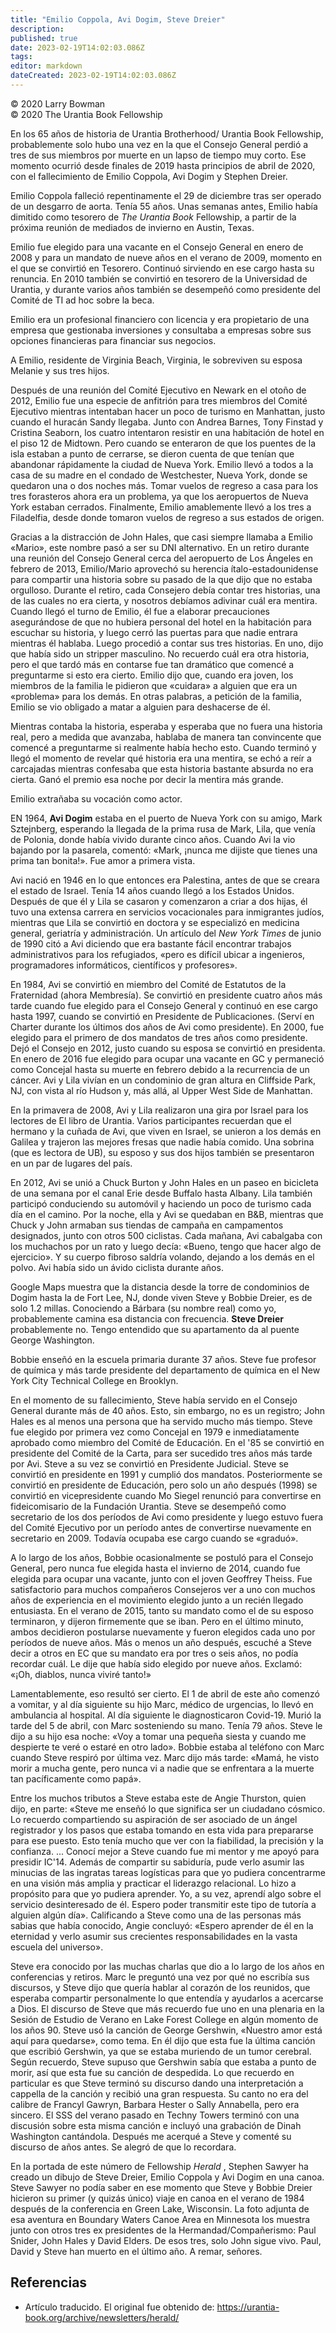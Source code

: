 ```yaml
---
title: "Emilio Coppola, Avi Dogim, Steve Dreier"
description: 
published: true
date: 2023-02-19T14:02:03.086Z
tags: 
editor: markdown
dateCreated: 2023-02-19T14:02:03.086Z
---
```


<p class="v-card v-sheet theme--light grey lighten-3 px-2">© 2020 Larry Bowman<br>© 2020 The Urantia Book Fellowship</p>

En los 65 años de historia de Urantia Brotherhood/ Urantia Book Fellowship, probablemente solo hubo una vez en la que el Consejo General perdió a tres de sus miembros por muerte en un lapso de tiempo muy corto. Ese momento ocurrió desde finales de 2019 hasta principios de abril de 2020, con el fallecimiento de Emilio Coppola, Avi Dogim y Stephen Dreier.

Emilio Coppola falleció repentinamente el 29 de diciembre tras ser operado de un desgarro de aorta. Tenía 55 años. Unas semanas antes, Emilio había dimitido como tesorero de _The Urantia Book_ Fellowship, a partir de la próxima reunión de mediados de invierno en Austin, Texas.

Emilio fue elegido para una vacante en el Consejo General en enero de 2008 y para un mandato de nueve años en el verano de 2009, momento en el que se convirtió en Tesorero. Continuó sirviendo en ese cargo hasta su renuncia. En 2010 también se convirtió en tesorero de la Universidad de Urantia, y durante varios años también se desempeñó como presidente del Comité de TI ad hoc sobre la beca.

Emilio era un profesional financiero con licencia y era propietario de una empresa que gestionaba inversiones y consultaba a empresas sobre sus opciones financieras para financiar sus negocios.

A Emilio, residente de Virginia Beach, Virginia, le sobreviven su esposa Melanie y sus tres hijos.

Después de una reunión del Comité Ejecutivo en Newark en el otoño de 2012, Emilio fue una especie de anfitrión para tres miembros del Comité Ejecutivo mientras intentaban hacer un poco de turismo en Manhattan, justo cuando el huracán Sandy llegaba. Junto con Andrea Barnes, Tony Finstad y Cristina Seaborn, los cuatro intentaron resistir en una habitación de hotel en el piso 12 de Midtown. Pero cuando se enteraron de que los puentes de la isla estaban a punto de cerrarse, se dieron cuenta de que tenían que abandonar rápidamente la ciudad de Nueva York. Emilio llevó a todos a la casa de su madre en el condado de Westchester, Nueva York, donde se quedaron una o dos noches más. Tomar vuelos de regreso a casa para los tres forasteros ahora era un problema, ya que los aeropuertos de Nueva York estaban cerrados. Finalmente, Emilio amablemente llevó a los tres a Filadelfia, desde donde tomaron vuelos de regreso a sus estados de origen.

Gracias a la distracción de John Hales, que casi siempre llamaba a Emilio «Mario», este nombre pasó a ser su DNI alternativo. En un retiro durante una reunión del Consejo General cerca del aeropuerto de Los Ángeles en febrero de 2013, Emilio/Mario aprovechó su herencia ítalo-estadounidense para compartir una historia sobre su pasado de la que dijo que no estaba orgulloso. Durante el retiro, cada Consejero debía contar tres historias, una de las cuales no era cierta, y nosotros debíamos adivinar cuál era mentira. Cuando llegó el turno de Emilio, él fue a elaborar precauciones asegurándose de que no hubiera personal del hotel en la habitación para escuchar su historia, y luego cerró las puertas para que nadie entrara mientras él hablaba. Luego procedió a contar sus tres historias. En uno, dijo que había sido un stripper masculino. No recuerdo cuál era otra historia, pero el que tardó más en contarse fue tan dramático que comencé a preguntarme si esto era cierto. Emilio dijo que, cuando era joven, los miembros de la familia le pidieron que «cuidara» a alguien que era un «problema» para los demás. En otras palabras, a petición de la familia, Emilio se vio obligado a matar a alguien para deshacerse de él.

Mientras contaba la historia, esperaba y esperaba que no fuera una historia real, pero a medida que avanzaba, hablaba de manera tan convincente que comencé a preguntarme si realmente había hecho esto. Cuando terminó y llegó el momento de revelar qué historia era una mentira, se echó a reír a carcajadas mientras confesaba que esta historia bastante absurda no era cierta. Ganó el premio esa noche por decir la mentira más grande.

Emilio extrañaba su vocación como actor.

EN 1964, **Avi Dogim** estaba en el puerto de Nueva York con su amigo, Mark Sztejnberg, esperando la llegada de la prima rusa de Mark, Lila, que venía de Polonia, donde había vivido durante cinco años. Cuando Avi la vio bajando por la pasarela, comentó: «Mark, ¡nunca me dijiste que tienes una prima tan bonita!». Fue amor a primera vista.

Avi nació en 1946 en lo que entonces era Palestina, antes de que se creara el estado de Israel. Tenía 14 años cuando llegó a los Estados Unidos. Después de que él y Lila se casaron y comenzaron a criar a dos hijas, él tuvo una extensa carrera en servicios vocacionales para inmigrantes judíos, mientras que Lila se convirtió en doctora y se especializó en medicina general, geriatría y administración. Un artículo del _New York Times_ de junio de 1990 citó a Avi diciendo que era bastante fácil encontrar trabajos administrativos para los refugiados, «pero es difícil ubicar a ingenieros, programadores informáticos, científicos y profesores».

En 1984, Avi se convirtió en miembro del Comité de Estatutos de la Fraternidad (ahora Membresía). Se convirtió en presidente cuatro años más tarde cuando fue elegido para el Consejo General y continuó en ese cargo hasta 1997, cuando se convirtió en Presidente de Publicaciones. (Serví en Charter durante los últimos dos años de Avi como presidente). En 2000, fue elegido para el primero de dos mandatos de tres años como presidente. Dejó el Consejo en 2012, justo cuando su esposa se convirtió en presidenta. En enero de 2016 fue elegido para ocupar una vacante en GC y permaneció como Concejal hasta su muerte en febrero debido a la recurrencia de un cáncer. Avi y Lila vivían en un condominio de gran altura en Cliffside Park, NJ, con vista al río Hudson y, más allá, al Upper West Side de Manhattan.

En la primavera de 2008, Avi y Lila realizaron una gira por Israel para los lectores de El libro de Urantia. Varios participantes recuerdan que el hermano y la cuñada de Avi, que viven en Israel, se unieron a los demás en Galilea y trajeron las mejores fresas que nadie había comido. Una sobrina (que es lectora de UB), su esposo y sus dos hijos también se presentaron en un par de lugares del país.

En 2012, Avi se unió a Chuck Burton y John Hales en un paseo en bicicleta de una semana por el canal Erie desde Buffalo hasta Albany. Lila también participó conduciendo su automóvil y haciendo un poco de turismo cada día en el camino. Por la noche, ella y Avi se quedaban en B&B, mientras que Chuck y John armaban sus tiendas de campaña en campamentos designados, junto con otros 500 ciclistas. Cada mañana, Avi cabalgaba con los muchachos por un rato y luego decía: «Bueno, tengo que hacer algo de ejercicio». Y su cuerpo fibroso saldría volando, dejando a los demás en el polvo. Avi había sido un ávido ciclista durante años.

Google Maps muestra que la distancia desde la torre de condominios de Dogim hasta la de Fort Lee, NJ, donde viven Steve y Bobbie Dreier, es de solo 1.2 millas. Conociendo a Bárbara (su nombre real) como yo, probablemente camina esa distancia con frecuencia. **Steve Dreier** probablemente no. Tengo entendido que su apartamento da al puente George Washington.

Bobbie enseñó en la escuela primaria durante 37 años. Steve fue profesor de química y más tarde presidente del departamento de química en el New York City Technical College en Brooklyn.

En el momento de su fallecimiento, Steve había servido en el Consejo General durante más de 40 años. Esto, sin embargo, no es un registro; John Hales es al menos una persona que ha servido mucho más tiempo. Steve fue elegido por primera vez como Concejal en 1979 e inmediatamente aprobado como miembro del Comité de Educación. En el '85 se convirtió en presidente del Comité de la Carta, para ser sucedido tres años más tarde por Avi. Steve a su vez se convirtió en Presidente Judicial. Steve se convirtió en presidente en 1991 y cumplió dos mandatos. Posteriormente se convirtió en presidente de Educación, pero solo un año después (1998) se convirtió en vicepresidente cuando Mo Siegel renunció para convertirse en fideicomisario de la Fundación Urantia. Steve se desempeñó como secretario de los dos períodos de Avi como presidente y luego estuvo fuera del Comité Ejecutivo por un período antes de convertirse nuevamente en secretario en 2009. Todavía ocupaba ese cargo cuando se «graduó».

A lo largo de los años, Bobbie ocasionalmente se postuló para el Consejo General, pero nunca fue elegida hasta el invierno de 2014, cuando fue elegida para ocupar una vacante, junto con el joven Geoffrey Theiss. Fue satisfactorio para muchos compañeros Consejeros ver a uno con muchos años de experiencia en el movimiento elegido junto a un recién llegado entusiasta. En el verano de 2015, tanto su mandato como el de su esposo terminaron, y dijeron firmemente que se iban. Pero en el último minuto, ambos decidieron postularse nuevamente y fueron elegidos cada uno por períodos de nueve años. Más o menos un año después, escuché a Steve decir a otros en EC que su mandato era por tres o seis años, no podía recordar cuál. Le dije que había sido elegido por nueve años. Exclamó: «¡Oh, diablos, nunca viviré tanto!»

Lamentablemente, eso resultó ser cierto. El 1 de abril de este año comenzó a vomitar, y al día siguiente su hijo Marc, médico de urgencias, lo llevó en ambulancia al hospital. Al día siguiente le diagnosticaron Covid-19. Murió la tarde del 5 de abril, con Marc sosteniendo su mano. Tenía 79 años. Steve le dijo a su hijo esa noche: «Voy a tomar una pequeña siesta y cuando me despierte te veré o estaré en otro lado». Bobbie estaba al teléfono con Marc cuando Steve respiró por última vez. Marc dijo más tarde: «Mamá, he visto morir a mucha gente, pero nunca vi a nadie que se enfrentara a la muerte tan pacíficamente como papá».

Entre los muchos tributos a Steve estaba este de Angie Thurston, quien dijo, en parte: «Steve me enseñó lo que significa ser un ciudadano cósmico. Lo recuerdo compartiendo su aspiración de ser asociado de un ángel registrador y los pasos que estaba tomando en esta vida para prepararse para ese puesto. Esto tenía mucho que ver con la fiabilidad, la precisión y la confianza. ... Conocí mejor a Steve cuando fue mi mentor y me apoyó para presidir IC'14. Además de compartir su sabiduría, pude verlo asumir las minucias de las ingratas tareas logísticas para que yo pudiera concentrarme en una visión más amplia y practicar el liderazgo relacional. Lo hizo a propósito para que yo pudiera aprender. Yo, a su vez, aprendí algo sobre el servicio desinteresado de él. Espero poder transmitir este tipo de tutoría a alguien algún día». Calificando a Steve como una de las personas más sabias que había conocido, Angie concluyó: «Espero aprender de él en la eternidad y verlo asumir sus crecientes responsabilidades en la vasta escuela del universo».

Steve era conocido por las muchas charlas que dio a lo largo de los años en conferencias y retiros. Marc le preguntó una vez por qué no escribía sus discursos, y Steve dijo que quería hablar al corazón de los reunidos, que esperaba compartir personalmente lo que entendía y ayudarlos a acercarse a Dios. El discurso de Steve que más recuerdo fue uno en una plenaria en la Sesión de Estudio de Verano en Lake Forest College en algún momento de los años 90. Steve usó la canción de George Gershwin, «Nuestro amor está aquí para quedarse», como tema. En él dijo que esta fue la última canción que escribió Gershwin, ya que se estaba muriendo de un tumor cerebral. Según recuerdo, Steve supuso que Gershwin sabía que estaba a punto de morir, así que esta fue su canción de despedida. Lo que recuerdo en particular es que Steve terminó su discurso dando una interpretación a cappella de la canción y recibió una gran respuesta. Su canto no era del calibre de Francyl Gawryn, Barbara Hester o Sally Annabella, pero era sincero. El SSS del verano pasado en Techny Towers terminó con una discusión sobre esta misma canción e incluyó una grabación de Dinah Washington cantándola. Después me acerqué a Steve y comenté su discurso de años antes. Se alegró de que lo recordara.

En la portada de este número de Fellowship _Herald_ , Stephen Sawyer ha creado un dibujo de Steve Dreier, Emilio Coppola y Avi Dogim en una canoa. Steve Sawyer no podía saber en ese momento que Steve y Bobbie Dreier hicieron su primer (y quizás único) viaje en canoa en el verano de 1984 después de la conferencia en Green Lake, Wisconsin. La foto adjunta de esa aventura en Boundary Waters Canoe Area en Minnesota los muestra junto con otros tres ex presidentes de la Hermandad/Compañerismo: Paul Snider, John Hales y David Elders. De esos tres, solo John sigue vivo. Paul, David y Steve han muerto en el último año. A remar, señores.

## Referencias

- Artículo traducido. El original fue obtenido de: https://urantia-book.org/archive/newsletters/herald/